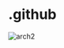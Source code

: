 # .github
![arch2](https://user-images.githubusercontent.com/29838473/181003635-bf0abc24-4406-4eb8-9ac0-fc43116b059d.png)

